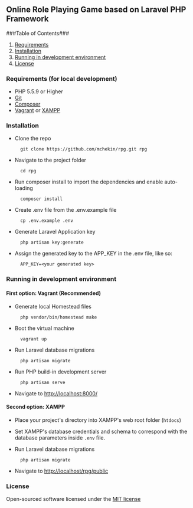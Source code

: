 ## Online Role Playing Game based on Laravel PHP Framework

###Table of Contents###

1. [Requirements](#requirments)
2. [Installation](#installation)
3. [Running in development environment](#runningindevelopmentenvironment)
4. [License](#license)

<a name="requirements"></a>
### Requirements (for local development)

- PHP 5.5.9 or Higher
- [Git](https://git-scm.com/)
- [Composer](https://getcomposer.org/)
- [Vagrant](https://www.vagrantup.com/) or [XAMPP](https://www.apachefriends.org/index.html)

<a name="installation"></a>
### Installation
- Clone the repo

        git clone https://github.com/mchekin/rpg.git rpg
- Navigate to the project folder

        cd rpg
- Run composer install to import the dependencies and enable auto-loading

        composer install
- Create .env file from the .env.example file

        cp .env.example .env
- Generate Laravel Application key

        php artisan key:generate
- Assign the generated key to the APP_KEY in the .env file, like so:

        APP_KEY=<your generated key>

<a name="runningindevelopmentenvironment"></a>
### Running in development environment
   
#### First option:  Vagrant (Recommended)

- Generate local Homestead files

        php vendor/bin/homestead make
- Boot the virtual machine

        vagrant up  
- Run Laravel database migrations

        php artisan migrate 
- Run PHP build-in development server

        php artisan serve  
- Navigate to [http://localhost:8000/](http://localhost:8000/)
              
#### Second option: XAMPP 

- Place your project's directory into XAMPP's web root folder (`htdocs`)  


- Set XAMPP's database credentials and schema to correspond with the database parameters inside `.env` file. 
 
 
- Run Laravel database migrations

        php artisan migrate 

- Navigate to [http://localhost/rpg/public](http://localhost/rpg/public)    

<a name="license"></a>
### License
Open-sourced software licensed under the [MIT license](http://opensource.org/licenses/MIT)
